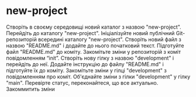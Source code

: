 # new-project
Створіть в своєму середовищі новий каталог з назвою "new-project".
Перейдіть до каталогу "new-project".
Ініціалізуйте новий публічний Git-репозиторій всередині каталогу "new-project".
Створіть новий файл з назвою "README.md" і додайте до нього початковий текст.
Підготуйте файл "README.md" до коміту.
Закомітьте зміни у репозиторій з коміт повідомленням “init”.
Створіть нову гілку з назвою "development" і перейдіть до неї.
Додайте інструкцію до файлу "README.md" і підготуйте їх до коміту.
Закомітьте зміни у гілці "development" з повідомленням про коміт.
Об'єднайте зміни з гілки "development" у гілку "main".
Перевірте статус, переконайтеся, що все актуально.
Закоммитить зміни
